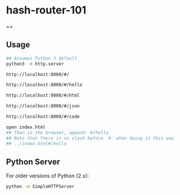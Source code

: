 # hash-router-101
==

## Usage 

```sh
## Assumes Python 3 default
python3 -m http.server

http://localhost:8000/#/

http://localhost:8000/#/hello

http://localhost:8000/#/html

http://localhost:8000/#/json

http://localhost:8000/#/code

```

```sh
open index.html
## Then in the browser, append: #/hello
## Note that there is no slash before `#` when doing it this way
## ../index.html#/hello
```

## Python Server

For older versions of Python (2.x):

```sh
python -m SimpleHTTPServer
```